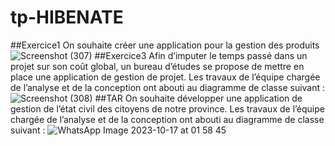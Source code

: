 # tp-HIBENATE
##Exercice1
On souhaite créer une application pour la gestion des produits
![Screenshot (307)](https://github.com/BasmaGd/tp-HIBENATE/assets/118211411/efa31dc7-5385-456a-bd5f-c878c7153ff6)
##Exercice3
Afin d’imputer le temps passé dans un projet sur son coût global, un bureau d’études se propose de 
mettre en place une application de gestion de projet.
Les travaux de l’équipe chargée de l’analyse et de la conception ont abouti au diagramme de classe 
suivant :
![Screenshot (308)](https://github.com/BasmaGd/tp-HIBENATE/assets/118211411/1262bee1-5455-4869-85e6-53c42f085550)
##TAR
On souhaite développer une application de gestion de l’état civil des citoyens de notre province. 
Les travaux de l’équipe chargée de l’analyse et de la conception ont abouti au diagramme de classe 
suivant :
![WhatsApp Image 2023-10-17 at 01 58 45](https://github.com/BasmaGd/tp-HIBENATE/assets/118211411/4f3a21bc-9e6c-47ab-8ed6-91e885e9458d)
